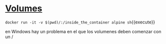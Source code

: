 # [Volumes](https://docs.docker.com/storage/volumes/)

`docker run -it -v $(pwd)/:/inside_the_container alpine sh`{{execute}}


en Windows hay un problema en el que los volumenes deben comenzar con un /